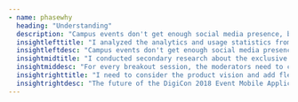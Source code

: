 ```yaml
---
- name: phasewhy
  heading: "Understanding"
  description: "Campus events don't get enough social media presence, because content is spread out over so many different platforms. I conducted a questionnaire and found that event awareness is limited. With that in mind, these are our goals—"
  insightlefttitle: "I analyzed the analytics and usage statistics from last year’s mobile app. There were 3 different user archetypes, and 2 attendee personas."
  insightleftdesc: "Campus events don't get enough social media presence, because content is spread out over so many different platforms. I conducted a questionnaire and found that event awareness is limited. With that in mind, these are our goals—"
  insightmidtitle: "I conducted secondary research about the exclusive event experience. Participant engagement is important to marketing."
  insightmiddesc: "For every breakout session, the moderators need to conduct an activity, such as run a poll or, send a survey or open the floor for questions, through the app in order to keep the attendees engaged. "
  insightrighttitle: "I need to consider the product vision and add flexibility to the design."
  insightrightdesc: "The future of the DigiCon 2018 Event Mobile Application contains more interactivity and is heavily activity-based. Chatbots, gamification, AR and beacon technology are interesting areas we desired to explore and offer."
---
```

